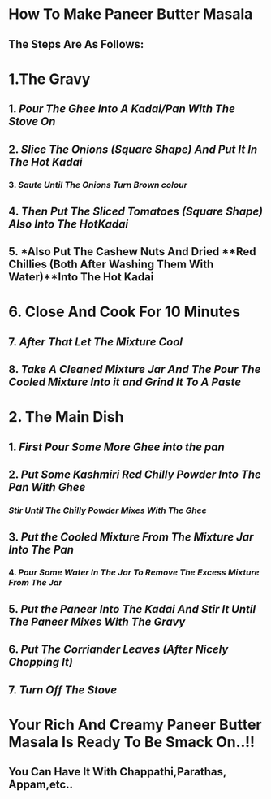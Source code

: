 # **How To Make Paneer Butter Masala**
## **The Steps Are As Follows:**
# 1.**The Gravy**
##  1. *Pour The **Ghee** Into A **Kadai/Pan**  With The Stove On*
##  2. *Slice The **Onions** (Square Shape) And Put  It In The Hot **Kadai***
###  3. *Saute Until The **Onions** Turn Brown colour*
##  4. *Then Put The  Sliced **Tomatoes (Square Shape)** Also Into The Hot**Kadai***
##  5. *Also Put The **Cashew Nuts** And Dried **Red Chillies (Both After Washing Them With Water)**Into The Hot **Kadai**
#  6. **Close And Cook For 10 Minutes**
##  7. *After That Let The Mixture Cool*
##  8. *Take A Cleaned Mixture Jar And The Pour The Cooled Mixture Into it and Grind It To A Paste*
# 2. **The Main Dish**
##  1. *First Pour Some More **Ghee** into the pan*
##  2. *Put Some **Kashmiri Red Chilly Powder** Into The **Pan With Ghee***
### *Stir Until The Chilly Powder Mixes With The Ghee*
##  3. *Put the **Cooled Mixture** From The Mixture Jar Into The Pan*
### 4. *Pour Some Water In The Jar To Remove The Excess **Mixture** From The Jar*
##  5. *Put the **Paneer** Into The **Kadai** And Stir It Until The Paneer Mixes With The Gravy*
##  6. *Put The **Corriander Leaves (After Nicely Chopping It)***
##  7. *Turn Off The Stove*


# **Your Rich And Creamy Paneer Butter Masala Is Ready To Be Smack On..!!**
## **You Can Have It With Chappathi,Parathas, Appam,etc..** 